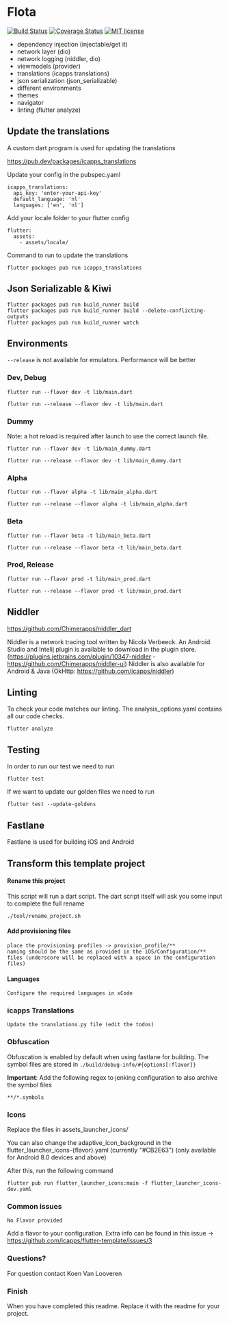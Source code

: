 # Flota

[![Build Status](https://app.travis-ci.com/icapps/flutter-template.svg?branch=master)](https://app.travis-ci.com/icapps/flutter-template)
[![Coverage Status](https://coveralls.io/repos/github/icapps/flutter-template/badge.svg)](https://coveralls.io/github/icapps/flutter-template)
[![MIT license](https://img.shields.io/badge/License-MIT-blue.svg)](https://lbesson.mit-license.org/)

- dependency injection (injectable/get it)
- network layer (dio)
- network logging (niddler, dio)
- viewmodels (provider)
- translations (icapps translations)
- json serialization (json_serializable)
- different environments
- themes
- navigator
- linting (flutter analyze)

## Update the translations

A custom dart program is used for updating the translations

https://pub.dev/packages/icapps_translations

Update your config in the pubspec.yaml
```
icapps_translations:
  api_key: 'enter-your-api-key'
  default_language: 'nl'
  languages: ['en', 'nl']
```

Add your locale folder to your flutter config
```
flutter:
  assets:
    - assets/locale/
```

Command to run to update the translations
```
flutter packages pub run icapps_translations
```

## Json Serializable & Kiwi

```
flutter packages pub run build_runner build
flutter packages pub run build_runner build --delete-conflicting-outputs
flutter packages pub run build_runner watch
```
## Environments

`--release` is not available for emulators. Performance will be better

### Dev, Debug
```
flutter run --flavor dev -t lib/main.dart

flutter run --release --flavor dev -t lib/main.dart
```

### Dummy

Note: a hot reload is required after launch to use the correct launch file.

```
flutter run --flavor dev -t lib/main_dummy.dart

flutter run --release --flavor dev -t lib/main_dummy.dart
```

### Alpha
```
flutter run --flavor alpha -t lib/main_alpha.dart

flutter run --release --flavor alpha -t lib/main_alpha.dart
```

### Beta
```
flutter run --flavor beta -t lib/main_beta.dart

flutter run --release --flavor beta -t lib/main_beta.dart
```

### Prod, Release
```
flutter run --flavor prod -t lib/main_prod.dart

flutter run --release --flavor prod -t lib/main_prod.dart
```

## Niddler

https://github.com/Chimerapps/niddler_dart

Niddler is a network tracing tool written by Nicola Verbeeck.
An Android Studio and Intelij plugin is available to download in the plugin store. (https://plugins.jetbrains.com/plugin/10347-niddler - https://github.com/Chimerapps/niddler-ui)
Niddler is also available for Android & Java (OkHttp: https://github.com/icapps/niddler)

## Linting

To check your code matches our linting. The analysis_options.yaml contains all our code checks.

```
flutter analyze
```

## Testing

In order to run our test we need to run

```
flutter test
```

If we want to update our golden files we need to run

```
flutter test --update-goldens
```

## Fastlane

Fastlane is used for building iOS and Android

## Transform this template project

#### Rename this project

This script will run a dart script. The dart script itself will ask you some input to complete the full rename 
```
./tool/rename_project.sh
```

#### Add provisioning files

```
place the provisioning profiles -> provision_profile/**
naming should be the same as provided in the iOS/Configuration/** files (underscore will be replaced with a space in the configuration files)
```

#### Languages

```
Configure the required languages in xCode
```

### icapps Translations

```
Update the translations.py file (edit the todos)
```

### Obfuscation

Obfuscation is enabled by default when using fastlane for building. The symbol files are stored in
`./build/debug-info/#{options[:flavor]}`

**Important**: Add the following regex to jenking configuration to also archive the symbol files
```
**/*.symbols
```

### Icons

Replace the files in assets_launcher_icons/

You can also change the adaptive_icon_background in the flutter_launcher_icons-{flavor}.yaml (currently "#CB2E63") (only available for Android 8.0 devices and above)

After this, run the following command

```
flutter pub run flutter_launcher_icons:main -f flutter_launcher_icons-dev.yaml
```

### Common issues

```
No Flavor provided
```

Add a flavor to your configuration. Extra info can be found in this issue -> https://github.com/icapps/flutter-template/issues/3

### Questions?

For question contact Koen Van Looveren

### Finish

When you have completed this readme. Replace it with the readme for your project.
